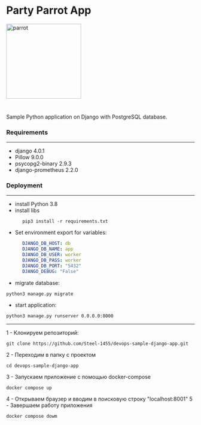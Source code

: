 <h1>Party Parrot App</h1>

<img src='media/images/party-parrot.gif' alt='parrot' height="200" width="200">
<br>
<br>
<h3></h3>

Sample Python application on Django with PostgreSQL database.

<h3>Requirements</h3>

____


- django 4.0.1
- Pillow 9.0.0
- psycopg2-binary 2.9.3
- django-prometheus 2.2.0

<h3>Deployment</h3>

____



- install Python 3.8
- install libs 
```shell
      pip3 install -r requirements.txt
```

* Set environment export for variables:
```yaml
      DJANGO_DB_HOST: db
      DJANGO_DB_NAME: app
      DJANGO_DB_USER: worker
      DJANGO_DB_PASS: worker
      DJANGO_DB_PORT: "5432"
      DJANGO_DEBUG: "False"
```


* migrate database:
```shell
python3 manage.py migrate
```

* start application:
```shell
python3 manage.py runserver 0.0.0.0:8000
```
____

1 - Клонируем репозиторий:
```shell
git clone https://github.com/Steel-1455/devops-sample-django-app.git
```
2 - Переходим в папку с проектом
```shell
cd devops-sample-django-app
```
3 - Запускаем приложение с помощью docker-compose
```shell
docker compose up
```
4 - Открываем браузер и вводим в поисковую строку "localhost:8001"
5 - Завершаем работу приложения
```shell
docker compose dowm
```

